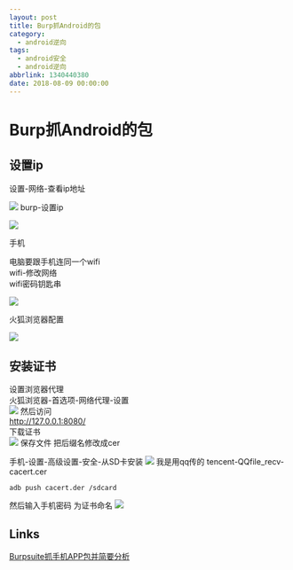 ```yaml
---
layout: post
title: Burp抓Android的包
category: 
  - android逆向
tags: 
  - android安全 
  - android逆向
abbrlink: 1340440380
date: 2018-08-09 00:00:00
---
```


# Burp抓Android的包


## 设置ip
设置-网络-查看ip地址  

![](https://coding.net/u/tea9/p/image/git/raw/master/blog_img/17/01.png)
burp-设置ip  

![](https://coding.net/u/tea9/p/image/git/raw/master/blog_img/17/02.png)

手机  

电脑要跟手机连同一个wifi  
wifi-修改网络  
wifi密码钥匙串  

![](https://coding.net/u/tea9/p/image/git/raw/master/blog_img/17/03.png)

火狐浏览器配置  

![](https://coding.net/u/tea9/p/image/git/raw/master/blog_img/17/04.png)

## 安装证书  
设置浏览器代理  
火狐浏览器-首选项-网络代理-设置  
![](https://coding.net/u/tea9/p/image/git/raw/master/blog_img/17/05.png)
然后访问  
http://127.0.0.1:8080/  
下载证书  
![](https://coding.net/u/tea9/p/image/git/raw/master/blog_img/17/06.jpg)
保存文件
把后缀名修改成cer

手机-设置-高级设置-安全-从SD卡安装
![](https://coding.net/u/tea9/p/image/git/raw/master/blog_img/17/07.png)
我是用qq传的
tencent-QQfile_recv-cacert.cer

	adb push cacert.der /sdcard

然后输入手机密码
为证书命名
![](https://coding.net/u/tea9/p/image/git/raw/master/blog_img/17/08.png)

## Links
[Burpsuite抓手机APP包并简要分析](https://blog.csdn.net/whstylist/article/details/78178161)  
